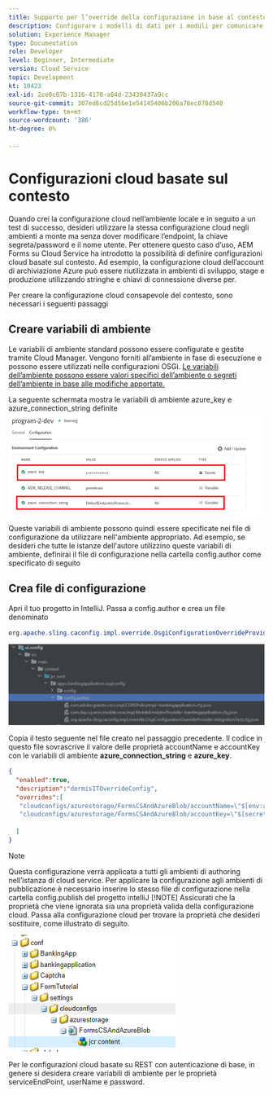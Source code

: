 ```yaml
---
title: Supporto per l’override della configurazione in base al contesto per Form Data Model
description: Configurare i modelli di dati per i moduli per comunicare con endpoint diversi in base agli ambienti.
solution: Experience Manager
type: Documentation
role: Developer
level: Beginner, Intermediate
version: Cloud Service
topic: Development
kt: 10423
exl-id: 2ce0c07b-1316-4170-a84d-23430437a9cc
source-git-commit: 307ed6cd25d5be1e54145406b206a78ec878d548
workflow-type: tm+mt
source-wordcount: '386'
ht-degree: 0%

---
```


# Configurazioni cloud basate sul contesto

Quando crei la configurazione cloud nell’ambiente locale e in seguito a un test di successo, desideri utilizzare la stessa configurazione cloud negli ambienti a monte ma senza dover modificare l’endpoint, la chiave segreta/password e il nome utente. Per ottenere questo caso d’uso, AEM Forms su Cloud Service ha introdotto la possibilità di definire configurazioni cloud basate sul contesto.
Ad esempio, la configurazione cloud dell’account di archiviazione Azure può essere riutilizzata in ambienti di sviluppo, stage e produzione utilizzando stringhe e chiavi di connessione diverse per.

Per creare la configurazione cloud consapevole del contesto, sono necessari i seguenti passaggi

## Creare variabili di ambiente

Le variabili di ambiente standard possono essere configurate e gestite tramite Cloud Manager. Vengono forniti all’ambiente in fase di esecuzione e possono essere utilizzati nelle configurazioni OSGi. [Le variabili dell’ambiente possono essere valori specifici dell’ambiente o segreti dell’ambiente in base alle modifiche apportate.](https://experienceleague.adobe.com/docs/experience-manager-cloud-service/content/implementing/using-cloud-manager/environment-variables.html?lang=en)



La seguente schermata mostra le variabili di ambiente azure_key e azure_connection_string definite
![environment_variables](assets/environment-variables.png)

Queste variabili di ambiente possono quindi essere specificate nei file di configurazione da utilizzare nell&#39;ambiente appropriato. Ad esempio, se desideri che tutte le istanze dell&#39;autore utilizzino queste variabili di ambiente, definirai il file di configurazione nella cartella config.author come specificato di seguito

## Crea file di configurazione

Apri il tuo progetto in IntelliJ. Passa a config.author e crea un file denominato

```java
org.apache.sling.caconfig.impl.override.OsgiConfigurationOverrideProvider-integrationTest.cfg.json
```

![config.author](assets/config-author.png)

Copia il testo seguente nel file creato nel passaggio precedente. Il codice in questo file sovrascrive il valore delle proprietà accountName e accountKey con le variabili di ambiente **azure_connection_string** e **azure_key**.

```json
{
  "enabled":true,
  "description":"dermisITOverrideConfig",
  "overrides":[
   "cloudconfigs/azurestorage/FormsCSAndAzureBlob/accountName=\"$[env:azure_connection_string]\"",
   "cloudconfigs/azurestorage/FormsCSAndAzureBlob/accountKey=\"$[secret:azure_key]\""

  ]
}
```

>[!NOTE]
>
>Questa configurazione verrà applicata a tutti gli ambienti di authoring nell’istanza di cloud service. Per applicare la configurazione agli ambienti di pubblicazione è necessario inserire lo stesso file di configurazione nella cartella config.publish del progetto intelliJ
>[!NOTE]
> Assicurati che la proprietà che viene ignorata sia una proprietà valida della configurazione cloud. Passa alla configurazione cloud per trovare la proprietà che desideri sostituire, come illustrato di seguito.

![cloud-config-property](assets/cloud-config-properties.png)

Per le configurazioni cloud basate su REST con autenticazione di base, in genere si desidera creare variabili di ambiente per le proprietà serviceEndPoint, userName e password.
